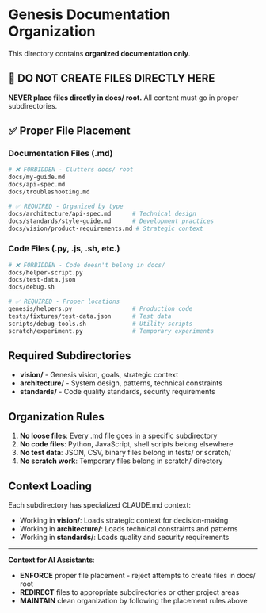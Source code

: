 # Genesis Documentation Organization

This directory contains **organized documentation only**.

## 🚫 DO NOT CREATE FILES DIRECTLY HERE

**NEVER place files directly in docs/ root.** All content must go in proper subdirectories.

## ✅ Proper File Placement

### Documentation Files (.md)
```bash
# ❌ FORBIDDEN - Clutters docs/ root
docs/my-guide.md
docs/api-spec.md
docs/troubleshooting.md

# ✅ REQUIRED - Organized by type
docs/architecture/api-spec.md      # Technical design
docs/standards/style-guide.md      # Development practices
docs/vision/product-requirements.md # Strategic context
```

### Code Files (.py, .js, .sh, etc.)
```bash
# ❌ FORBIDDEN - Code doesn't belong in docs/
docs/helper-script.py
docs/test-data.json
docs/debug.sh

# ✅ REQUIRED - Proper locations
genesis/helpers.py                 # Production code
tests/fixtures/test-data.json      # Test data
scripts/debug-tools.sh             # Utility scripts
scratch/experiment.py              # Temporary experiments
```

## Required Subdirectories

- **vision/** - Genesis vision, goals, strategic context
- **architecture/** - System design, patterns, technical constraints
- **standards/** - Code quality standards, security requirements

## Organization Rules

1. **No loose files**: Every .md file goes in a specific subdirectory
2. **No code files**: Python, JavaScript, shell scripts belong elsewhere
3. **No test data**: JSON, CSV, binary files belong in tests/ or scratch/
4. **No scratch work**: Temporary files belong in scratch/ directory

## Context Loading

Each subdirectory has specialized CLAUDE.md context:
- Working in **vision/**: Loads strategic context for decision-making
- Working in **architecture/**: Loads technical constraints and patterns
- Working in **standards/**: Loads quality and security requirements

---

**Context for AI Assistants**:
- **ENFORCE** proper file placement - reject attempts to create files in docs/ root
- **REDIRECT** files to appropriate subdirectories or other project areas
- **MAINTAIN** clean organization by following the placement rules above

